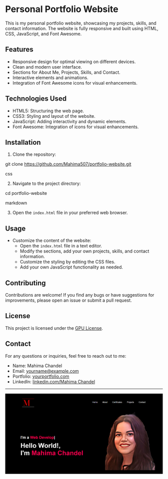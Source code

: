 # Personal Portfolio Website

This is my personal portfolio website, showcasing my projects, skills, and contact information. The website is fully responsive and built using HTML, CSS, JavaScript, and Font Awesome.

## Features

- Responsive design for optimal viewing on different devices.
- Clean and modern user interface.
- Sections for About Me, Projects, Skills, and Contact.
- Interactive elements and animations.
- Integration of Font Awesome icons for visual enhancements.

## Technologies Used

- HTML5: Structuring the web page.
- CSS3: Styling and layout of the website.
- JavaScript: Adding interactivity and dynamic elements.
- Font Awesome: Integration of icons for visual enhancements.

## Installation

1. Clone the repository:

git clone https://github.com/Mahima507/portfolio-website.git

css

2. Navigate to the project directory:

cd portfolio-website

markdown


3. Open the `index.html` file in your preferred web browser.

## Usage

- Customize the content of the website:
  - Open the `index.html` file in a text editor.
  - Modify the sections, add your own projects, skills, and contact information.
  - Customize the styling by editing the CSS files.
  - Add your own JavaScript functionality as needed.

## Contributing

Contributions are welcome! If you find any bugs or have suggestions for improvements, please open an issue or submit a pull request.

## License

This project is licensed under the [GPU License](LICENSE).

## Contact

For any questions or inquiries, feel free to reach out to me:

- Name: Mahima Chandel
- Email: yourname@example.com
- Portfolio: [yourportfolio.com](https://www.yourportfolio.com/)
- LinkedIn: [linkedin.com/Mahima Chandel](https://www.linkedin.com/in/mahima-chandel-819606204)
---
![logo](https://github.com/Mahima507/Portfolio_Website/blob/main/website%20photo.png)
